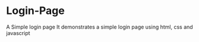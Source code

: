 # Login-Page
A Simple login page 
It demonstrates a simple login page using html, css and javascript
